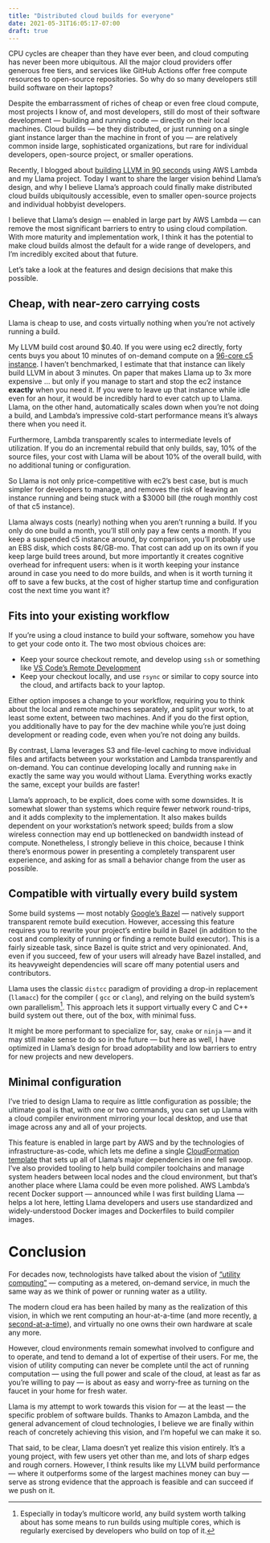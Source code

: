 ```yaml
---
title: "Distributed cloud builds for everyone"
date: 2021-05-31T16:05:17-07:00
draft: true
---
```

CPU cycles are cheaper than they have ever been, and cloud computing has never been more ubiquitous. All the major cloud providers offer generous free tiers, and services like GitHub Actions offer free compute resources to open-source repositories. So why do so many developers still build software on their laptops?

Despite the embarrassment of riches of cheap or even free cloud compute, most projects I know of, and most developers, still do most of their software development — building and running code — directly on their local machines. Cloud builds — be they distributed, or just running on a single giant instance larger than the machine in front of you — are relatively common inside large, sophisticated organizations, but rare for individual developers, open-source project, or smaller operations.

Recently, I blogged about [building LLVM in 90 seconds](https://blog.nelhage.com/post/building-llvm-in-90s/) using AWS Lambda and my Llama project. Today I want to share the larger vision behind Llama’s design, and why I believe Llama’s approach could finally make distributed cloud builds ubiquitously accessible, even to smaller open-source projects and individual hobbyist developers.

I believe that Llama’s design — enabled in large part by AWS Lambda — can remove the most significant barriers to entry to using cloud compilation. With more maturity and implementation work, I think it has the potential to make cloud builds almost the default for a wide range of developers, and I’m incredibly excited about that future.

Let’s take a look at the features and design decisions that make this possible.


## Cheap, with near-zero carrying costs

Llama is cheap to use, and costs virtually nothing when you’re not actively running a build.

My LLVM build cost around $0.40. If you were using ec2 directly, forty cents buys you about 10 minutes of on-demand compute on a [96-core c5 instance](https://aws.amazon.com/ec2/instance-types/c5/). I haven’t benchmarked, I estimate that that instance can likely build LLVM in about 3 minutes. On paper that makes Llama up to 3x more expensive … but only if you manage to start and stop the ec2 instance **exactly** when you need it. If you were to leave up that instance  while idle even for an hour, it would be incredibly hard to ever catch up to Llama. Llama, on the other hand, automatically scales down when you’re not doing a build, and Lambda’s impressive cold-start performance means it’s always there when you need it.

Furthermore, Lambda transparently scales to intermediate levels of utilization. If you do an incremental rebuild that only builds, say, 10% of the source files, your cost with Llama will be about 10% of the overall build, with no additional tuning or configuration.

So Llama is not only price-competitive with ec2’s best case, but is much simpler for developers to manage, and removes the risk of leaving an instance running and being stuck with a $3000 bill (the rough monthly cost of that c5 instance).

Llama always costs (nearly) nothing when you aren’t running a build. If you only do one build a month, you’ll still only pay a few cents a month. If you keep a suspended c5 instance around, by comparison, you’ll probably use an EBS disk, which costs 8¢/GB-mo. That cost can add up on its own if you keep large build trees around, but more importantly it creates cognitive overhead for infrequent users: when is it worth keeping your instance around in case you need to do more builds, and when is it worth turning it off to save a few bucks, at the cost of higher startup time and configuration cost the next time you want it?

## Fits into your existing workflow

If you’re using a cloud instance to build your software, somehow you have to get your code onto it. The two most obvious choices are:

- Keep your source checkout remote, and develop using `ssh` or something like [VS Code’s Remote Development](https://code.visualstudio.com/docs/remote/remote-overview)
- Keep your checkout locally, and use `rsync` or similar to copy source into the cloud, and artifacts back to your laptop.

Either option imposes a change to your workflow, requiring you to think about the local and remote machines separately, and split your work, to at least some extent, between two machines. And if you do the first option, you additionally have to pay for the dev machine while you’re just doing development or reading code, even when you’re not doing any builds.

By contrast, Llama leverages S3 and file-level caching to move individual files and artifacts between your workstation and Lambda transparently and on-demand. You can continue developing locally and running `make` in exactly the same way you would without Llama. Everything works exactly the same, except your builds are faster!

Llama’s approach, to be explicit, does come with some downsides. It is somewhat slower than systems which require fewer network round-trips, and it adds complexity to the implementation. It also makes builds dependent on your workstation’s network speed; builds from a slow wireless connection may end up bottlenecked on bandwidth instead of compute. Nonetheless, I strongly believe in this choice, because I think there’s enormous power in presenting a completely transparent user experience, and asking for as small a behavior change from the user as possible.


## Compatible with virtually every build system

Some build systems — most notably [Google’s Bazel](https://docs.bazel.build/versions/master/remote-execution.html) — natively support transparent remote build execution. However, accessing this feature requires you to rewrite your project’s entire build in Bazel (in addition to the cost and complexity of running or finding a remote build executor). This is a fairly sizeable task, since Bazel is quite strict and very opinionated. And, even if you succeed, few of your users will already have Bazel installed, and its heavyweight dependencies will scare off many potential users and contributors.

Llama uses the classic `distcc` paradigm of providing a drop-in replacement (`llamacc`) for the compiler ( `gcc` or `clang`), and relying on the build system’s own parallelism[^smp]. This approach lets it support virtually every C and C++ build system out there, out of the box, with minimal fuss.

It might be more performant to specialize for, say, `cmake` or `ninja` — and it may still make sense to do so in the future — but here as well, I have optimized in Llama’s design for broad adoptability and low barriers to entry for new projects and new developers.

[^smp]: Especially in today’s multicore world, any build system worth talking about has some means to run builds using multiple cores, which is regularly exercised by developers who build on top of it.


## Minimal configuration

I’ve tried to design Llama to require as little configuration as possible; the ultimate goal is that, with one or two commands, you can set up Llama with a cloud compiler environment mirroring your local desktop, and use that image across any and all of your projects.

This feature is enabled in large part by AWS and by the technologies of infrastructure-as-code, which lets me define a single [CloudFormation template](https://github.com/nelhage/llama/blob/main/cmd/llama/internal/bootstrap/template.json) that sets up all of Llama’s major dependencies in one fell swoop. I’ve also provided tooling to help build compiler toolchains and manage system headers between local nodes and the cloud environment, but that’s another place where Llama could be even more polished. AWS Lambda’s recent Docker support — announced while I was first building Llama — helps a lot here, letting Llama developers and users use standardized and widely-understood Docker images and Dockerfiles to build compiler images.


# Conclusion

For decades now, technologists have talked about the vision of [“utility computing”](https://en.wikipedia.org/wiki/Utility_computing) — computing as a metered, on-demand service, in much the same way as we think of power or running water as a utility.

The modern cloud era has been hailed by many as the realization of this vision, in which we rent computing an hour-at-a-time (and more recently, [a second-at-a-time](https://aws.amazon.com/blogs/aws/new-per-second-billing-for-ec2-instances-and-ebs-volumes/)), and virtually no one owns their own hardware at scale any more.

However, cloud environments remain somewhat involved to configure and to operate, and tend to demand a lot of expertise of their users. For me, the vision of utility computing can never be complete until the act of running computation — using the full power and scale of the cloud, at least as far as you’re willing to pay — is about as easy and worry-free as turning on the faucet in your home for fresh water.

Llama is my attempt to work towards this vision for — at the least — the specific problem of software builds. Thanks to Amazon Lambda, and the general advancement of cloud technologies, I believe we are finally within reach of concretely achieving this vision, and I’m hopeful we can make it so.

That said, to be clear, Llama doesn’t yet realize this vision entirely. It’s a young project, with few users yet other than me, and lots of sharp edges and rough corners. However, I think results like my LLVM build performance — where it outperforms some of the largest machines money can buy — serve as strong evidence that the approach is feasible and can succeed if we push on it.
